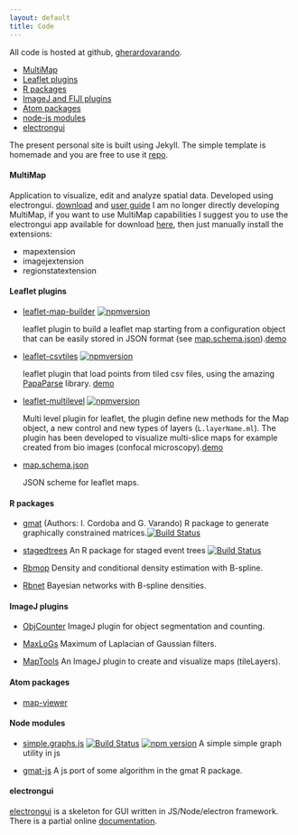 ```yaml
--- 
layout: default 
title: Code 
---
```


All  code is hosted at github,
[gherardovarando](https://github.com/gherardovarando?tab=repositories).  

- [MultiMap](#multimap)
- [Leaflet plugins](#leaflet-plugins)
- [R packages](#r-packages)
- [ImageJ and FIJI plugins](#imagej-plugins)
- [Atom packages](#atom-packages)
- [node-js modules](#node-modules) 
- [electrongui](#electrongui)

The present personal site is built using Jekyll. 
The simple template is homemade and you are free to use it
[repo](https://github.com/gherardovarando/gherardovarando.github.io).  

#### MultiMap 

 Application to visualize, edit and analyze spatial data. Developed using
 electrongui.
 [download](https://github.com/ComputationalIntelligenceGroup/MultiMap/releases)
 and [user
 guide](https://computationalintelligencegroup.github.io/MultiMap-documentation/)
I am no longer directly developing MultiMap, if you want to use MultiMap capabilities
I suggest you to use the electrongui app available for download [here](https://github.com/gherardovarando/electrongui-dist/releases), then just manually install the 
extensions: 
- mapextension
- imagejextension
- regionstatextension
   

#### Leaflet plugins

- [leaflet-map-builder](https://github.com/gherardovarando/leaflet-map-builder)
  [![npmversion](https://badge.fury.io/js/leaflet-map-builder.svg)](https://badge.fury.io/js/leaflet-map-builder)

   leaflet plugin to build a leaflet map starting from a configuration object
   that can be easily stored in JSON format (see [map.schema.json](https://github.com/gherardovarando/map.schema.json)).[demo](https://gherardovarando.github.io/leaflet-map-builder/) 

- [leaflet-csvtiles](https://github.com/gherardovarando/leaflet-csvtiles)
  [![npmversion](https://badge.fury.io/js/leaflet-csvtiles.svg)](https://badge.fury.io/js/leaflet-csvtiles)

  leaflet plugin that load points from tiled csv files, using the amazing
  [PapaParse](http://papaparse.com/) library.
  [demo](https://gherardovarando.github.io/leaflet-csvtiles/demo/index.html)

- [leaflet-multilevel](https://github.com/gherardovarando/leaflet-multilevel)
  [![npmversion](https://badge.fury.io/js/leaflet-multilevel.svg)](https://badge.fury.io/js/leaflet-multilevel)
  
  Multi level plugin for leaflet, the plugin define new methods for the Map
  object, a new control and new types of layers (``L.layerName.ml``).  The
  plugin has been developed to visualize multi-slice maps for example created
  from bio images (confocal
  microscopy).[demo](https://gherardovarando.github.io/leaflet-multilevel/demo) 

- [map.schema.json](https://github.com/gherardovarando/map.schema.json) 

  JSON scheme for leaflet maps.

#### R packages

- [gmat](https://github.com/irenecrsn/gmat) (Authors: I. Cordoba and G. Varando)
  R package to generate graphically constrained matrices.[![Build Status](https://travis-ci.org/irenecrsn/gmat.svg?branch=master)](https://travis-ci.org/irenecrsn/gmat)

- [stagedtrees](https://github.com/gherardovarando/stagedtrees) 
  An R package for staged event trees [![Build Status](https://travis-ci.com/gherardovarando/stagedtrees.svg?branch=master)](https://travis-ci.com/gherardovarando/stagedtrees) 

- [Rbmop](https://github.com/gherardovarando/Rbmop) 
  Density and conditional density estimation with B-spline. 

- [Rbnet](https://github.com/gherardovarando/Rbnet)
  Bayesian networks with B-spline densities.


#### ImageJ plugins

- [ObjCounter](https://github.com/ComputationalIntelligenceGroup/ObjCounter)
  ImageJ plugin for object segmentation and counting.

- [MaxLoGs](https://github.com/ComputationalIntelligenceGroup/MaxLoGs)
  Maximum of Laplacian of Gaussian filters.
  
- [MapTools](https://github.com/ComputationalIntelligenceGroup/Map_tools) 
 An ImageJ plugin to create and visualize maps (tileLayers).

#### Atom packages

- [map-viewer](https://atom.io/packages/map-viewer)

#### Node modules

- [simple.graphs.js](https://github.com/gherardovarando/graphs.js) [![Build Status](https://travis-ci.com/gherardovarando/graphs.js.svg?branch=master)](https://travis-ci.com/gherardovarando/graphs.js)
[![npm version](https://badge.fury.io/js/simple.graphs.js.svg)](https://badge.fury.io/js/simple.graphs.js)
A simple simple graph utility in js 

- [gmat-js](https://github.com/gherardovarando/gmat-js) A js port of some algorithm in
the gmat R package.   

#### electrongui 

[electrongui](https://github.com/gherardovarando/electrongui) is a skeleton for GUI written in JS/Node/electron framework.
There is a partial online [documentation](https://gherardovarando.github.io/electrongui/API.html).


